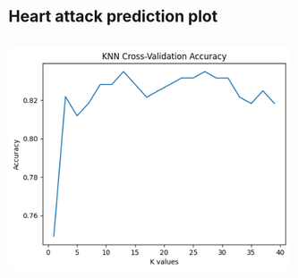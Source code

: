 # Heart attack prediction plot    
# 
![KNN Cross-Validation Accuracy](https://github.com/Siamak-salimy/Heart_attack_prediction_plot/blob/main/KNN%20Cross-Validation%20Accuracy.png)
